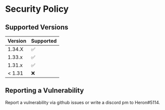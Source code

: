 # Security Policy

## Supported Versions

| Version | Supported          |
| ------- | ------------------ |
| 1.34.X   | :white_check_mark: |
| 1.33.x   | :white_check_mark: |
| 1.31.x   | :white_check_mark: |
| < 1.31   | :x:                |

## Reporting a Vulnerability

Report a vulnerability via github issues or write a discord pm to Heron#5114. 
